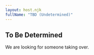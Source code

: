 ```yaml
---
layout: host.njk
fullName: "TBD (Undetermined)"
---
```


## To Be Determined

We are looking for someone taking over.
